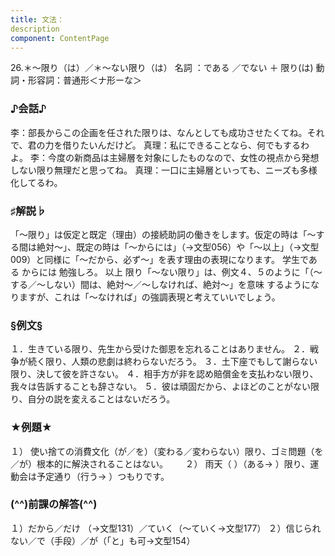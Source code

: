 ```yaml
---
title: 文法：
description
component: ContentPage
---
```



26.＊～限り（は）／＊～ない限り（は）
名詞 ：である ／でない ＋ 限り(は)
動詞・形容詞：普通形＜ナ形ーな＞

### ♪会話♪
李：部長からこの企画を任された限りは、なんとしても成功させたくてね。それで、君の力を借りたいんだけど。 真理：私にできることなら、何でもするわよ。
李：今度の新商品は主婦層を対象にしたものなので、女性の視点から発想しない限り無理だと思ってね。 真理：一口に主婦層といっても、ニーズも多様化してるわ。

### ♯解説♭
「～限り」は仮定と既定（理由）の接続助詞の働きをします。仮定の時は「～する間は絶対～」、既定の時は「～からには」（→文型056）や「～以上」（→文型009）と同様に「～だから、必ず～」を表す理由の表現になります。
学生である からには 勉強しろ。 以上 限り「～ない限り」は、例文４、５のように「（～する／～しない）間は、絶対～／～しなければ、絶対～」を意味 するようになりますが、これは「～なければ」の強調表現と考えていいでしょう。

### §例文§
１．生きている限り、先生から受けた御恩を忘れることはありません。
２．戦争が続く限り、人類の悲劇は終わらないだろう。
３．土下座でもして謝らない限り、決して彼を許さない。
４．相手方が非を認め賠償金を支払わない限り、我々は告訴することも辞さない。
５．彼は頑固だから、よほどのことがない限り、自分の説を変えることはないだろう。

### ★例題★
１） 使い捨ての消費文化（が／を）（変わる／変わらない）限り、ゴミ問題（を／が）根本的に解決されることはない。      
２） 雨天（ ）（ある→ ）限り、運動会は予定通り（行う→ ）つもりです。

### (^^)前課の解答(^^)
１）だから／だけ （→文型131）／ていく（～ていく→文型177）
２）信じられない／で（手段）／が（「と」も可→文型154）
